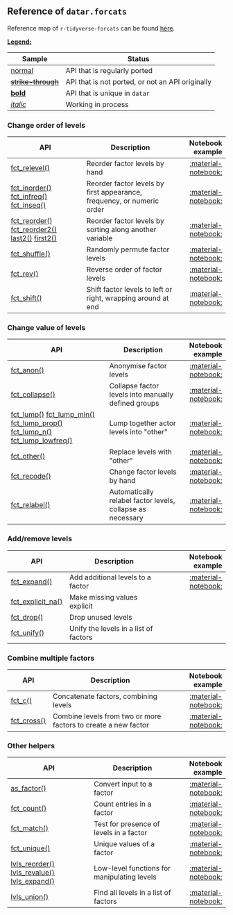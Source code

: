 <style>
.md-typeset__table {
   min-width: 100%;
}

.md-typeset table:not([class]) {
    display: table;
    max-width: 80%;
}
</style>

## Reference of `datar.forcats`

Reference map of `r-tidyverse-forcats` can be found [here][1].

<u>**Legend:**</u>

|Sample|Status|
|---|---|
|[normal]()|API that is regularly ported|
|<s>[strike-through]()</s>|API that is not ported, or not an API originally|
|[**bold**]()|API that is unique in `datar`|
|[_italic_]()|Working in process|

### Change order of levels

|API|Description|Notebook example|
|---|---|---:|
|[fct_relevel()][2]|Reorder factor levels by hand|[:material-notebook:][3]|
|[fct_inorder()][4] [fct_infreq()][5] [fct_inseq()][6]|Reorder factor levels by first appearance, frequency, or numeric order|[:material-notebook:][3]|
|[fct_reorder()][7] [fct_reorder2()][8] [last2()][9] [first2()][10]|Reorder factor levels by sorting along another variable|[:material-notebook:][3]|
|[fct_shuffle()][11]|Randomly permute factor levels|[:material-notebook:][3]|
|[fct_rev()][12]|Reverse order of factor levels|[:material-notebook:][3]|
|[fct_shift()][13]|Shift factor levels to left or right, wrapping around at end|[:material-notebook:][3]|

### Change value of levels

|API|Description|Notebook example|
|---|---|---:|
|[fct_anon()][15]|Anonymise factor levels|[:material-notebook:][14]|
|[fct_collapse()][16]|Collapse factor levels into manually defined groups|[:material-notebook:][14]|
|[fct_lump()][17] [fct_lump_min()][18] [fct_lump_prop()][19] [fct_lump_n()][20] [fct_lump_lowfreq()][41]|Lump together actor levels into "other"|[:material-notebook:][14]|
|[fct_other()][21]|Replace levels with "other"|[:material-notebook:][14]|
|[fct_recode()][22]|Change factor levels by hand|[:material-notebook:][14]|
|[fct_relabel()][23]|Automatically relabel factor levels, collapse as necessary|[:material-notebook:][14]|

### Add/remove levels

|API|Description|Notebook example|
|---|---|---:|
|[fct_expand()][25]|Add additional levels to a factor|[:material-notebook:][24]|
|[fct_explicit_na()][26]|Make missing values explicit||[:material-notebook:][24]|
|[fct_drop()][27]|Drop unused levels||[:material-notebook:][24]|
|[fct_unify()][28]|Unify the levels in a list of factors||[:material-notebook:][24]|

### Combine multiple factors

|API|Description|Notebook example|
|---|---|---:|
|[fct_c()][29]|Concatenate factors, combining levels|[:material-notebook:][31]|
|[fct_cross()][30]|Combine levels from two or more factors to create a new factor|[:material-notebook:][31]|

### Other helpers

|API|Description|Notebook example|
|---|---|---:|
|[as_factor()][33]|Convert input to a factor|[:material-notebook:][32]|
|[fct_count()][34]|Count entries in a factor|[:material-notebook:][32]|
|[fct_match()][35]|Test for presence of levels in a factor|[:material-notebook:][32]|
|[fct_unique()][36]|Unique values of a factor|[:material-notebook:][32]|
|[lvls_reorder()][37] [lvls_revalue()][38] [lvls_expand()][39]|Low-level functions for manipulating levels|[:material-notebook:][32]|
|[lvls_union()][40]|Find all levels in a list of factors|[:material-notebook:][32]|

[1]: https://forcats.tidyverse.org/reference/index.html
[2]: ../../api/datar.apis.forcats/#datar.apis.forcats.fct_relevel
[3]: ../../notebooks/forcats_lvl_order
[4]: ../../api/datar.apis.forcats/#datar.apis.forcats.fct_inorder
[5]: ../../api/datar.apis.forcats/#datar.apis.forcats.fct_infreq
[6]: ../../api/datar.apis.forcats/#datar.apis.forcats.fct_inseq
[7]: ../../api/datar.apis.forcats/#datar.apis.forcats.fct_reorder
[8]: ../../api/datar.apis.forcats/#datar.apis.forcats.fct_reorder2
[9]: ../../api/datar.apis.forcats/#datar.apis.forcats.last2
[10]: ../../api/datar.apis.forcats/#datar.apis.forcats.first2
[11]: ../../api/datar.apis.forcats/#datar.apis.forcats.fct_shuffle
[12]: ../../api/datar.apis.forcats/#datar.apis.forcats.fct_rev
[13]: ../../api/datar.apis.forcats/#datar.apis.forcats.fct_shift
[14]: ../../notebooks/forcats_lvl_value
[15]: ../../api/datar.apis.forcats/#datar.apis.forcats.fct_relevel
[16]: ../../api/datar.apis.forcats/#datar.apis.forcats.fct_relevel
[17]: ../../api/datar.apis.forcats/#datar.apis.forcats.fct_lump
[18]: ../../api/datar.apis.forcats/#datar.apis.forcats.fct_lump_min
[19]: ../../api/datar.apis.forcats/#datar.apis.forcats.fct_lump_prop
[20]: ../../api/datar.apis.forcats/#datar.apis.forcats.fct_lump_n
[21]: ../../api/datar.apis.forcats/#datar.apis.forcats.fct_other
[22]: ../../api/datar.apis.forcats/#datar.apis.forcats.fct_recode
[23]: ../../api/datar.apis.forcats/#datar.apis.forcats.fct_relabel
[24]: ../../notebooks/forcats_lvl_addrm
[25]: ../../api/datar.apis.forcats/#datar.apis.forcats.fct_expand
[26]: ../../api/datar.apis.forcats/#datar.apis.forcats.fct_explicit_na
[27]: ../../api/datar.apis.forcats/#datar.apis.forcats.fct_drop
[28]: ../../api/datar.apis.forcats/#datar.apis.forcats.fct_unify
[29]: ../../api/datar.apis.forcats/#datar.apis.forcats.fct_c
[30]: ../../api/datar.apis.forcats/#datar.apis.forcats.fct_cross
[31]: ../../notebooks/forcats_fct_multi
[32]: ../../notebooks/forcats_misc
[33]: ../../api/datar.apis.forcats/#datar.apis.forcats.as_factor
[34]: ../../api/datar.apis.forcats/#datar.apis.forcats.fct_count
[35]: ../../api/datar.apis.forcats/#datar.apis.forcats.fct_match
[36]: ../../api/datar.apis.forcats/#datar.apis.forcats.fct_unique
[37]: ../../api/datar.apis.forcats/#datar.apis.forcats.lvls_reorder
[38]: ../../api/datar.apis.forcats/#datar.apis.forcats.lvls_revalue
[39]: ../../api/datar.apis.forcats/#datar.apis.forcats.lvls_expand
[40]: ../../api/datar.apis.forcats/#datar.apis.forcats.lvls_union
[41]: ../../api/datar.apis.forcats/#datar.apis.forcats.fct_lump_lowfreq
